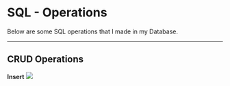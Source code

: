# SQL - Operations

Below are some SQL operations that I made in my Database.

-----------------

## CRUD Operations

**Insert**
<img src="SQL-Database/SQL-Database/INSERT.png"> 

